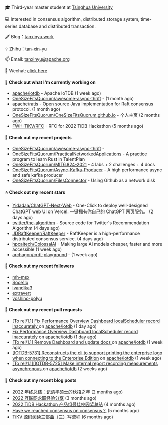 🎓 Third-year master student at [Tsinghua University](https://www.tsinghua.edu.cn/)

💻 Interested in consensus algorithm, distributed storage system, time-series database and distributed transaction.

🖋 Blog：[tanxinyu.work](https://tanxinyu.work)

💡 Zhihu：[tan-xin-yu](https://www.zhihu.com/people/tan-xin-yu-22)

📫 Email: [tanxinyu@apache.org](mailto:tanxinyu@apache.org)

💬 Wechat: [click here](https://github.com/LebronAl/LebronAl/issues/1)

#### 👷 Check out what I'm currently working on

- [apache/iotdb](https://github.com/apache/iotdb) - Apache IoTDB (1 week ago)
- [OneSizeFitsQuorum/awesome-async-thrift](https://github.com/OneSizeFitsQuorum/awesome-async-thrift) -  (1 month ago)
- [apache/ratis](https://github.com/apache/ratis) - Open source Java implementation for Raft consensus protocol. (1 month ago)
- [OneSizeFitsQuorum/OneSizeFitsQuorum.github.io](https://github.com/OneSizeFitsQuorum/OneSizeFitsQuorum.github.io) - 个人主页 (2 months ago)
- [FWH-TiKV/RFC](https://github.com/FWH-TiKV/RFC) - RFC for 2022 TiDB Hackathon (5 months ago)

#### 🌱 Check out my recent projects

- [OneSizeFitsQuorum/awesome-async-thrift](https://github.com/OneSizeFitsQuorum/awesome-async-thrift) - 
- [OneSizeFitsQuorum/PracticalNetworkedApplications](https://github.com/OneSizeFitsQuorum/PracticalNetworkedApplications) - A practice program to learn Rust in TalentPlan
- [OneSizeFitsQuorum/MIT6.824-2021](https://github.com/OneSizeFitsQuorum/MIT6.824-2021) - 4 labs &#43; 2 challenges &#43; 4 docs
- [OneSizeFitsQuorum/Async-Kafka-Producer](https://github.com/OneSizeFitsQuorum/Async-Kafka-Producer) - A high performance async and safe kafka producer
- [OneSizeFitsQuorum/FilesConnector](https://github.com/OneSizeFitsQuorum/FilesConnector) - Using Github as a network disk

#### ⭐ Check out my recent stars

- [Yidadaa/ChatGPT-Next-Web](https://github.com/Yidadaa/ChatGPT-Next-Web) - One-Click to deploy well-designed ChatGPT web UI on Vercel. 一键拥有你自己的 ChatGPT 网页服务。 (2 days ago)
- [twitter/the-algorithm](https://github.com/twitter/the-algorithm) - Source code for Twitter&#39;s Recommendation Algorithm (4 days ago)
- [JDRaftKeeper/RaftKeeper](https://github.com/JDRaftKeeper/RaftKeeper) - RaftKeeper is a high-performance distributed consensus service. (4 days ago)
- [hpcaitech/ColossalAI](https://github.com/hpcaitech/ColossalAI) - Making large AI models cheaper, faster and more accessible (1 week ago)
- [archagon/crdt-playground](https://github.com/archagon/crdt-playground) -  (1 week ago)

#### 👯 Check out my recent followers

- [mh-msx](https://github.com/mh-msx)
- [Soce1lo](https://github.com/Soce1lo)
- [ivandika3](https://github.com/ivandika3)
- [extravert](https://github.com/extravert)
- [yoshino-polyu](https://github.com/yoshino-polyu)

#### 🔨 Check out my recent pull requests

- [[To rel/1.1] Fix Performance Overview Dashboard localScheduler record inaccurately ](https://github.com/apache/iotdb/pull/9550) on [apache/iotdb](https://github.com/apache/iotdb) (1 day ago)
- [Fix Performance Overview Dashboard localScheduler record inaccurately](https://github.com/apache/iotdb/pull/9549) on [apache/iotdb](https://github.com/apache/iotdb) (1 day ago)
- [[To rel/1.1] Remove Dashboard and update docs ](https://github.com/apache/iotdb/pull/9473) on [apache/iotdb](https://github.com/apache/iotdb) (1 week ago)
- [[IOTDB-5731] Reconstructs the cli to support printing the enterprise logo when connecting to the Enterprise Edition](https://github.com/apache/iotdb/pull/9462) on [apache/iotdb](https://github.com/apache/iotdb) (1 week ago)
- [[To rel/1.1][IOTDB-5725] Make internal report recording measurements asynchronous ](https://github.com/apache/iotdb/pull/9440) on [apache/iotdb](https://github.com/apache/iotdb) (2 weeks ago)

#### 📜 Check out my recent blog posts

- [2022 年终总结：记清华硕士的秋招之年](https://tanxinyu.work/2022-annual-summary/) (2 months ago)
- [2022 互联网求职经验分享](https://tanxinyu.work/2022-internet-job-hunting-experience-sharing/) (3 months ago)
- [2022 TiDB Hackathon 产品组最佳校园奖总结](https://tanxinyu.work/2022-tidb-hackathon/) (4 months ago)
- [Have we reached consensus on consensus？](https://tanxinyu.work/have-we-reached-consensus-on-consensus/) (5 months ago)
- [TiKV 源码阅读三部曲（三）写流程](https://tanxinyu.work/tikv-source-code-reading-write/) (6 months ago)
